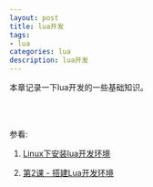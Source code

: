 ```yaml
---
layout: post
title: lua开发
tags:
- lua
categories: lua
description: lua开发
---
```


本章记录一下lua开发的一些基础知识。

<!-- more -->



<br />
<br />

参看:

1. [Linux下安装lua开发环境](https://blog.csdn.net/qq_27855219/article/details/83790126)

2. [第2课 - 搭建Lua开发环境](https://www.cnblogs.com/shiwenjie/p/6693998.html)




<br />
<br />
<br />

